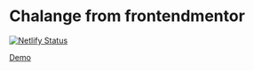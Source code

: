 # Chalange from frontendmentor
[![Netlify Status](https://api.netlify.com/api/v1/badges/fd5a779e-01b9-4263-b0d2-23542491661f/deploy-status)](https://app.netlify.com/sites/zedd-dashboard-time/deploys)

[Demo](https://zedd-dashboard-time.netlify.app/)
